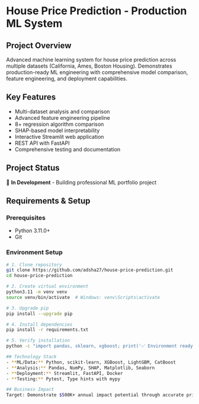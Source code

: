 # House Price Prediction - Production ML System

## Project Overview
Advanced machine learning system for house price prediction across multiple datasets (California, Ames, Boston Housing). Demonstrates production-ready ML engineering with comprehensive model comparison, feature engineering, and deployment capabilities.

## Key Features
- Multi-dataset analysis and comparison
- Advanced feature engineering pipeline
- 8+ regression algorithm comparison
- SHAP-based model interpretability
- Interactive Streamlit web application
- REST API with FastAPI
- Comprehensive testing and documentation

## Project Status
🚧 **In Development** - Building professional ML portfolio project

## Requirements & Setup

### Prerequisites
- Python 3.11.0+
- Git

### Environment Setup
```bash
# 1. Clone repository
git clone https://github.com/adsha27/house-price-prediction.git
cd house-price-prediction

# 2. Create virtual environment
python3.11 -m venv venv
source venv/bin/activate  # Windows: venv\Scripts\activate

# 3. Upgrade pip
pip install --upgrade pip

# 4. Install dependencies
pip install -r requirements.txt

# 5. Verify installation
python -c "import pandas, sklearn, xgboost; print('✅ Environment ready!')"

## Technology Stack
- **ML/Data:** Python, scikit-learn, XGBoost, LightGBM, CatBoost
- **Analysis:** Pandas, NumPy, SHAP, Matplotlib, Seaborn
- **Deployment:** Streamlit, FastAPI, Docker
- **Testing:** Pytest, Type hints with mypy

## Business Impact
Target: Demonstrate $500K+ annual impact potential through accurate price predictions and actionable insights.
